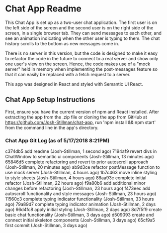 # Chat App Readme

This Chat App is set up as a two-user chat application.  The first user is on the left side of the screen and the second user is on the right side of the screen, in a single browser tab.  They can send messages to each other, and see an animation indicating when the other user is typing to them.  The chat history scrolls to the bottom as new messages come in.

There is no server in this version, but the code is designed to make it easy to refactor the code in the future to connect to a real server and show only one user's view on the screen.  Hence, the code makes use of a "mock server" held in memory when implementing the post-messages feature so that it can easily be replaced with a fetch request to a server.  

This app was designed in React and styled with Semantic UI React.

## Chat App Setup Instructions

First, ensure you have the current version of npm and React installed.  After extracting the app from the .zip file or cloning the app from GitHub at https://github.com/Josh-Stillman/chat-app, run 'npm install && npm start' from the command line in the app's directory.

### Chat App Git Log (as of 5/17/2018 8:21PM)

c374db5 add readme (Josh-Stillman, 1 second ago)
7194af9 revert divs in ChatWindow to semantic ui components (Josh-Stillman, 13 minutes ago)
65846d5 complete refactoring and revert to prior autoscroll approach (Josh-Stillman, 20 minutes ago)
ab9d3ce refactor postMessage function to use mock server (Josh-Stillman, 4 hours ago)
1b7c463 move inline styling to style sheets (Josh-Stillman, 4 hours ago)
88aa93c complete initial refactor (Josh-Stillman, 22 hours ago)
f9a80b6 add additional minor changes before refactoring (Josh-Stillman, 23 hours ago)
f473eec add autoscroll functionality and style messages (Josh-Stillman, 23 hours ago)
11560c3 complete typing indicator functionality (Josh-Stillman, 33 hours ago)
79a89d7 complete typing indicator animation (Josh-Stillman, 2 days ago)
66d4fc8 apply initial styling (Josh-Stillman, 2 days ago)
8d7f5f9 create basic chat functionality (Josh-Stillman, 3 days ago)
d509093 create and connect initial skeleton components (Josh-Stillman, 3 days ago)
65cf9a5 first commit (Josh-Stillman, 3 days ago)

